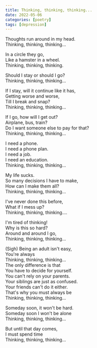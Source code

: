 ```yaml
---
title: Thinking, thinking, thinking...
date: 2022-05-06
categories: [poetry]
tags: [depression]
---
```

Thoughts run around in my head.\
Thinking, thinking, thinking...

In a circle they go,\
Like a hamster in a wheel.\
Thinking, thinking, thinking.
<!--more-->
Should I stay or should I go?\
Thinking, thinking, thinking...

If I stay, will it continue like it has,\
Getting worse and worse,\
Till I break and snap?\
Thinking, thinking, thinking...

If I go, how will I get out?\
Airplane, bus, train?\
Do I want someone else to pay for that?\
Thinking, thinking, thinking...

I need a phone.\
I need a phone plan.\
I need a job.\
I need an education.\
Thinking, thinking, thinking...

My life sucks.\
So many decisions I have to make,\
How can I make them all?\
Thinking, thinking, thinking...

I've never done this before,\
What if I mess up?\
Thinking, thinking, thinking....

I'm tired of thinking!\
Why is this so hard?\
Around and around I go,\
Thinking, thinking, thinking...

(Sigh) Being an adult isn't easy,\
You're always\
Thinking, thinking, thinking...\
The only difference is that\
You have to decide for yourself.\
You can't rely on your parents.\
Your siblings are just as confused.\
Your friends can't do it either.\
That's why you must always be\
Thinking, thinking, thinking...

Someday soon, it won't be hard.\
Someday soon I won't be alone\
Thinking, thinking, thinking...

But until that day comes,\
I must spend time\
Thinking, thinking, thinking...